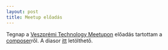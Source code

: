 ```yaml
---
layout: post
title: Meetup előadás
---
```


Tegnap a [Veszprémi Technology Meetupon][1] előadás tartottam a [composer]ről. A diasor
[itt] letölthető.

 [1]: http://www.meetup.com/veszprem/
 [composer]: http://getcomposer.org/
 [itt]: /files/composer-vpmeetup.pdf
